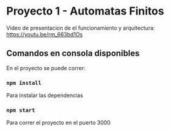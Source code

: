 # Proyecto 1 - Automatas Finitos

Video de presentacion de el funcionamiento y arquitectura: https://youtu.be/rm_663bd1Os

## Comandos en consola disponibles

En el proyecto se puede correr:

### `npm install`

Para instalar las dependencias

### `npm start`

Para correr el proyecto en el puerto 3000
